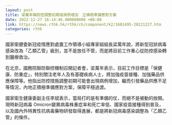 ```yaml
---
layout: post
title: 梁萬年稱防控調整初期或病例增加　正積極準備應對方案
date: 2022-12-27 16:14:46.000000000 +08:00
link: https://news.rthk.hk/rthk/ch/component/k2/1681495-20221227.htm
categories: rthk
---
```


國家衛健委新冠疫情應對處置工作領導小組專家組組長梁萬年說，將新型冠狀病毒感染改為「乙類乙管」級別，並不是放任不管，而是將目前工作重心從防控感染轉到醫療救治。

在北京，國務院聯防聯控機制召開記者會，梁萬年表示，目前工作目標是「保健康、防重症」，特別關注老年人及有基礎疾病人士，將加強疫苗接種、加強藥品供應保障等。他指出防控措施調整初期可能會出現病例增加，繼而引發藥品供應不足等情況，內地正積極準備應對方案，保障平穩過渡。

國家衛生健康委副主任李斌表示，當局打的是有準備的仗，而絕不是被動的放開。現時新冠病毒 Omicron變異病毒株重症率和死亡率低、國家疫苗接種得到普及，以及國內外特異性抗病毒藥物研發取得進展，都是將新冠病毒感染調整為「乙類乙管」的條件。
